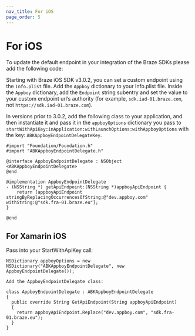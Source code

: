 ```yaml
---
nav_title: For iOS
page_order: 5
---
```


# For iOS

To update the default endpoint in your integration of the Braze SDKs please add the following code:

Starting with Braze iOS SDK v3.0.2, you can set a custom endpoint using the `Info.plist` file. Add the `Appboy` dictionary to your Info.plist file. Inside the `Appboy` dictionary, add the `Endpoint` string subentry and set the value to your custom endpoint url’s authority (for example, `sdk.iad-01.braze.com`, not `https://sdk.iad-01.braze.com`).

In versions prior to 3.0.2, add the following class to your application, and then instantiate it and pass it in the `appboyOptions` dictionary you pass to `startWithApiKey:inApplication:withLaunchOptions:withAppboyOptions` with the key: `ABKAppboyEndpointDelegateKey`.

```
#import "Foundation/Foundation.h"
#import "ABKAppboyEndpointDelegate.h"

@interface AppboyEndpointDelegate : NSObject <ABKAppboyEndpointDelegate>
@end

@implementation AppboyEndpointDelegate
- (NSString *) getApiEndpoint:(NSString *)appboyApiEndpoint {
    return [appboyApiEndpoint stringByReplacingOccurrencesOfString:@"dev.appboy.com" withString:@"sdk.fra-01.braze.eu"];
}

@end
```

## For Xamarin iOS

Pass into your StartWithApiKey call:

```
NSDictionary appboyOptions = new NSDictionary("ABKAppboyEndpointDelegate", new AppboyEndpointDelegate());

Add the AppboyEndpointDelegate class:

class AppboyEndpointDelegate : ABKAppboyEndpointDelegate
{
  public override String GetApiEndpoint(String appboyApiEndpoint)
  {
    return appboyApiEndpoint.Replace("dev.appboy.com", "sdk.fra-01.braze.eu");
  }
}
```
